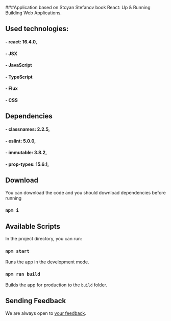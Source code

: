 ###Application based on Stoyan Stefanov book React: Up & Running Building Web Applications.


## Used technologies:
#### - react: 16.4.0,
#### - JSX
#### - JavaScript
#### - TypeScript
#### - Flux
#### - CSS


## Dependencies
#### - classnames: 2.2.5,
#### - eslint: 5.0.0,
#### - immutable: 3.8.2,
#### - prop-types: 15.6.1,

    
## Download
You can download the code and you should download dependencies before running
### `npm i`


## Available Scripts
In the project directory, you can run:

### `npm start`
Runs the app in the development mode.<br>

### `npm run build`
Builds the app for production to the `build` folder.<br>

## Sending Feedback
We are always open to [your feedback](https://github.com/Dariuszsibik/react-tic-tac-toe/issues).

